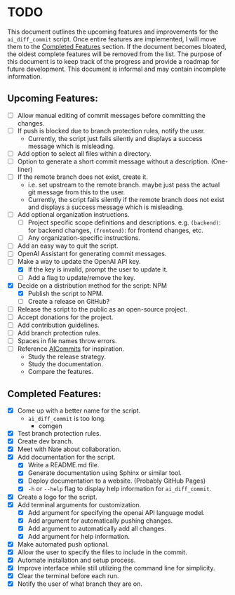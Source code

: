 # TODO

This document outlines the upcoming features and improvements for the `ai_diff_commit` script. Once entire features are implemented, I will move them to the [Completed Features](#completed-features) section. If the document becomes bloated, the oldest complete features will be removed from the list. The purpose of this document is to keep track of the progress and provide a roadmap for future development. This document is informal and may contain incomplete information.

## Upcoming Features:

-   [ ] Allow manual editing of commit messages before committing the changes.
-   [ ] If push is blocked due to branch protection rules, notify the user.
    -   Currently, the script just fails silently and displays a success message which is misleading.
-   [ ] Add option to select all files within a directory.
-   [ ] Option to generate a short commit message without a description. (One-liner)
-   [ ] If the remote branch does not exist, create it.
    -   i.e. set upstream to the remote branch. maybe just pass the actual git message from this to the user.
    -   Currently, the script fails silently if the remote branch does not exist and displays a success message which is misleading.
-   [ ] Add optional organization instructions.
    -   [ ] Project specific scope definitions and descriptions. e.g. `(backend)`: for backend changes, `(frontend)`: for frontend changes, etc.
    -   [ ] Any organization-specific instructions.
-   [ ] Add an easy way to quit the script.
-   [ ] OpenAI Assistant for generating commit messages.
-   [ ] Make a way to update the OpenAI API key.
    -   [x] If the key is invalid, prompt the user to update it.
    -   [ ] Add a flag to update/remove the key.
-   [x] Decide on a distribution method for the script: NPM
    -   [x] Publish the script to NPM.
    -   [ ] Create a release on GitHub?
-   [ ] Release the script to the public as an open-source project.
-   [ ] Accept donations for the project.
-   [ ] Add contribution guidelines.
-   [ ] Add branch protection rules.
-   [ ] Spaces in file names throw errors.
-   [ ] Reference [AICommits](https://github.com/Nutlope/aicommits) for inspiration.
    -   Study the release strategy.
    -   Study the documentation.
    -   Compare the features.

## Completed Features:

-   [x] Come up with a better name for the script.
    -   `ai_diff_commit` is too long.
        -   comgen
-   [x] Test branch protection rules.
-   [x] Create dev branch.
-   [x] Meet with Nate about collaboration.
-   [x] Add documentation for the script.
    -   [x] Write a README.md file.
    -   [x] Generate documentation using Sphinx or similar tool.
    -   [x] Deploy documentation to a website. (Probably GitHub Pages)
    -   [x] `-h` or `--help` flag to display help information for `ai_diff_commit`.
-   [x] Create a logo for the script.
-   [x] Add terminal arguments for customization.
    -   [x] Add argument for specifying the openai API language model.
    -   [x] Add argument for automatically pushing changes.
    -   [x] Add argument to automatically add all changes.
    -   [x] Add argument for help information.
-   [x] Make automated push optional.
-   [x] Allow the user to specify the files to include in the commit.
-   [x] Automate installation and setup process.
-   [x] Improve interface while still utilizing the command line for simplicity.
-   [x] Clear the terminal before each run.
-   [x] Notify the user of what branch they are on.
